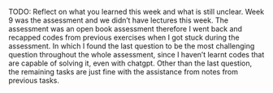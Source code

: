 TODO: Reflect on what you learned this week and what is still unclear.
Week 9 was the assessment and we didn’t have lectures this week. The assessment was an open book assessment therefore I went back and recapped codes from previous exercises when I got stuck during the assessment. In which I found the last question to be the most challenging question throughout the whole assessment, since I haven’t learnt codes that are capable of solving it, even with chatgpt. Other than the last question, the remaining tasks are just fine with the assistance from notes from previous tasks.
